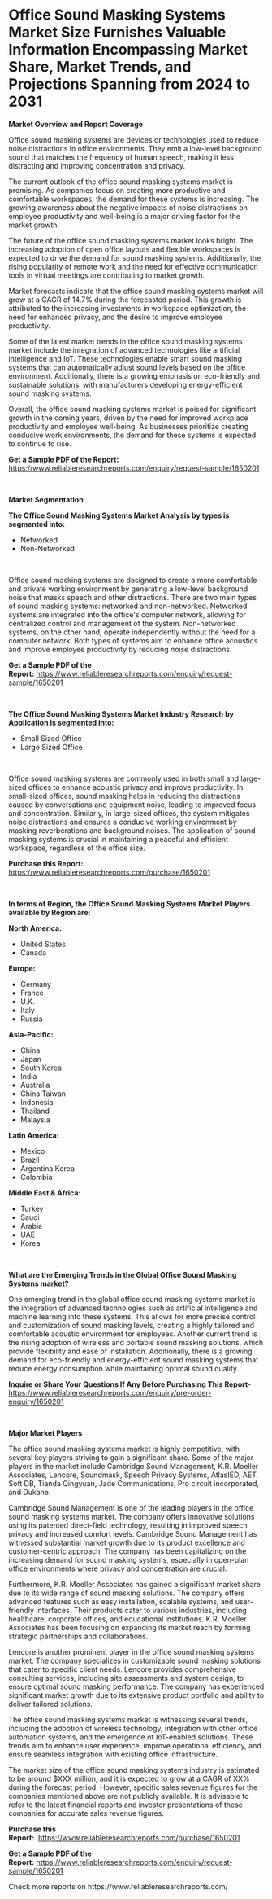 <p><h1>Office Sound Masking Systems Market Size Furnishes Valuable Information Encompassing Market Share, Market Trends, and Projections Spanning from 2024 to 2031</h1></p><p><strong>Market Overview and Report Coverage</strong></p>
<p><p>Office sound masking systems are devices or technologies used to reduce noise distractions in office environments. They emit a low-level background sound that matches the frequency of human speech, making it less distracting and improving concentration and privacy.</p><p>The current outlook of the office sound masking systems market is promising. As companies focus on creating more productive and comfortable workspaces, the demand for these systems is increasing. The growing awareness about the negative impacts of noise distractions on employee productivity and well-being is a major driving factor for the market growth.</p><p>The future of the office sound masking systems market looks bright. The increasing adoption of open office layouts and flexible workspaces is expected to drive the demand for sound masking systems. Additionally, the rising popularity of remote work and the need for effective communication tools in virtual meetings are contributing to market growth.</p><p>Market forecasts indicate that the office sound masking systems market will grow at a CAGR of 14.7% during the forecasted period. This growth is attributed to the increasing investments in workspace optimization, the need for enhanced privacy, and the desire to improve employee productivity.</p><p>Some of the latest market trends in the office sound masking systems market include the integration of advanced technologies like artificial intelligence and IoT. These technologies enable smart sound masking systems that can automatically adjust sound levels based on the office environment. Additionally, there is a growing emphasis on eco-friendly and sustainable solutions, with manufacturers developing energy-efficient sound masking systems.</p><p>Overall, the office sound masking systems market is poised for significant growth in the coming years, driven by the need for improved workplace productivity and employee well-being. As businesses prioritize creating conducive work environments, the demand for these systems is expected to continue to rise.</p></p>
<p><strong>Get a Sample PDF of the Report:</strong> <a href="https://www.reliableresearchreports.com/enquiry/request-sample/1650201">https://www.reliableresearchreports.com/enquiry/request-sample/1650201</a></p>
<p>&nbsp;</p>
<p><strong>Market Segmentation</strong></p>
<p><strong>The Office Sound Masking Systems Market Analysis by types is segmented into:</strong></p>
<p><ul><li>Networked</li><li>Non-Networked</li></ul></p>
<p>&nbsp;</p>
<p><p>Office sound masking systems are designed to create a more comfortable and private working environment by generating a low-level background noise that masks speech and other distractions. There are two main types of sound masking systems: networked and non-networked. Networked systems are integrated into the office's computer network, allowing for centralized control and management of the system. Non-networked systems, on the other hand, operate independently without the need for a computer network. Both types of systems aim to enhance office acoustics and improve employee productivity by reducing noise distractions.</p></p>
<p><strong>Get a Sample PDF of the Report:</strong>&nbsp;<a href="https://www.reliableresearchreports.com/enquiry/request-sample/1650201">https://www.reliableresearchreports.com/enquiry/request-sample/1650201</a></p>
<p>&nbsp;</p>
<p><strong>The Office Sound Masking Systems Market Industry Research by Application is segmented into:</strong></p>
<p><ul><li>Small Sized Office</li><li>Large Sized Office</li></ul></p>
<p>&nbsp;</p>
<p><p>Office sound masking systems are commonly used in both small and large-sized offices to enhance acoustic privacy and improve productivity. In small-sized offices, sound masking helps in reducing the distractions caused by conversations and equipment noise, leading to improved focus and concentration. Similarly, in large-sized offices, the system mitigates noise distractions and ensures a conducive working environment by masking reverberations and background noises. The application of sound masking systems is crucial in maintaining a peaceful and efficient workspace, regardless of the office size.</p></p>
<p><strong>Purchase this Report:</strong>&nbsp; <a href="https://www.reliableresearchreports.com/purchase/1650201">https://www.reliableresearchreports.com/purchase/1650201</a></p>
<p>&nbsp;</p>
<p><strong>In terms of Region, the Office Sound Masking Systems Market Players available by Region are:</strong></p>
<p>
    <p> <strong> North America: </strong>
        <ul>
            <li>United States</li>
            <li>Canada</li>
        </ul>
        </p> 
    <p> <strong> Europe: </strong>
        <ul>
            <li>Germany</li>
            <li>France</li>
            <li>U.K.</li>
            <li>Italy</li>
            <li>Russia</li>
        </ul>
        </p> 
    <p> <strong> Asia-Pacific: </strong>
        <ul>
            <li>China</li>
            <li>Japan</li>
            <li>South Korea</li>
            <li>India</li>
            <li>Australia</li>
            <li>China Taiwan</li>
            <li>Indonesia</li>
            <li>Thailand</li>
            <li>Malaysia</li>
        </ul>
        </p> 
    <p> <strong> Latin America: </strong>
        <ul>
            <li>Mexico</li>
            <li>Brazil</li>
            <li>Argentina Korea</li>
            <li>Colombia</li>
        </ul>
        </p> 
    <p> <strong> Middle East & Africa: </strong>
        <ul>
            <li>Turkey</li>
            <li>Saudi</li>
            <li>Arabia</li>
            <li>UAE</li>
            <li>Korea</li>
        </ul>
    </p>
    </p>
<p>&nbsp;</p>
<p><strong>What are the Emerging Trends in the Global Office Sound Masking Systems market?</strong></p>
<p><p>One emerging trend in the global office sound masking systems market is the integration of advanced technologies such as artificial intelligence and machine learning into these systems. This allows for more precise control and customization of sound masking levels, creating a highly tailored and comfortable acoustic environment for employees. Another current trend is the rising adoption of wireless and portable sound masking solutions, which provide flexibility and ease of installation. Additionally, there is a growing demand for eco-friendly and energy-efficient sound masking systems that reduce energy consumption while maintaining optimal sound quality.</p></p>
<p><strong>Inquire or Share Your Questions If Any Before Purchasing This Report</strong>- <a href="https://www.reliableresearchreports.com/enquiry/pre-order-enquiry/1650201">https://www.reliableresearchreports.com/enquiry/pre-order-enquiry/1650201</a></p>
<p>&nbsp;</p>
<p><strong>Major Market Players</strong></p>
<p><p>The office sound masking systems market is highly competitive, with several key players striving to gain a significant share. Some of the major players in the market include Cambridge Sound Management, K.R. Moeller Associates, Lencore, Soundmask, Speech Privacy Systems, AtlasIED, AET, Soft DB, Tianda Qingyuan, Jade Communications, Pro circuit incorporated, and Dukane.</p><p>Cambridge Sound Management is one of the leading players in the office sound masking systems market. The company offers innovative solutions using its patented direct-field technology, resulting in improved speech privacy and increased comfort levels. Cambridge Sound Management has witnessed substantial market growth due to its product excellence and customer-centric approach. The company has been capitalizing on the increasing demand for sound masking systems, especially in open-plan office environments where privacy and concentration are crucial.</p><p>Furthermore, K.R. Moeller Associates has gained a significant market share due to its wide range of sound masking solutions. The company offers advanced features such as easy installation, scalable systems, and user-friendly interfaces. Their products cater to various industries, including healthcare, corporate offices, and educational institutions. K.R. Moeller Associates has been focusing on expanding its market reach by forming strategic partnerships and collaborations.</p><p>Lencore is another prominent player in the office sound masking systems market. The company specializes in customizable sound masking solutions that cater to specific client needs. Lencore provides comprehensive consulting services, including site assessments and system design, to ensure optimal sound masking performance. The company has experienced significant market growth due to its extensive product portfolio and ability to deliver tailored solutions.</p><p>The office sound masking systems market is witnessing several trends, including the adoption of wireless technology, integration with other office automation systems, and the emergence of IoT-enabled solutions. These trends aim to enhance user experience, improve operational efficiency, and ensure seamless integration with existing office infrastructure.</p><p>The market size of the office sound masking systems industry is estimated to be around $XXX million, and it is expected to grow at a CAGR of XX% during the forecast period. However, specific sales revenue figures for the companies mentioned above are not publicly available. It is advisable to refer to the latest financial reports and investor presentations of these companies for accurate sales revenue figures.</p></p>
<p><strong>Purchase this Report:</strong>&nbsp;&nbsp;<a href="https://www.reliableresearchreports.com/purchase/1650201">https://www.reliableresearchreports.com/purchase/1650201</a></p>
<p></p>
<p><strong>Get a Sample PDF of the Report:</strong>&nbsp;<a href="https://www.reliableresearchreports.com/enquiry/request-sample/1650201">https://www.reliableresearchreports.com/enquiry/request-sample/1650201</a></p>
<p>Check more reports on https://www.reliableresearchreports.com/</p>